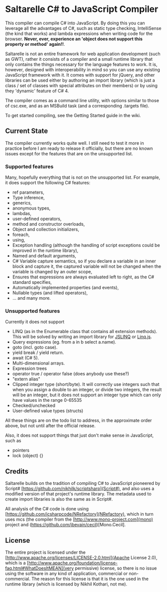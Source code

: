 # Saltarelle C# to JavaScript Compiler #

This compiler can compile C# into JavaScript. By doing this you can leverage all the advantages of C#, such as static type checking, IntelliSense (the kind that works) and lambda expressions when writing code for the browser. **Never, ever, experience an 'object does not support this property or method' again!!**.

Saltarelle is not an entire framework for web application development (such as GWT), rather it consists of a compiler and a small runtime library that only contains the things necessary for the language features to work. It is, however, designed with interoperability in mind so you can use any existing JavaScript framework with it. It comes with support for jQuery, and other libraries can be used either by authoring an import library (which is just a class / set of classes with special attributes on their members) or by using they 'dynamic' feature of C# 4.

The compiler comes as a command line utility, with options similar to those of csc.exe, and as an MSBuild task (and a corresponding .targets file). 

To get started compiling, see the Getting Started guide in the wiki.

## Current State ##

The compiler currently works quite well. I still need to test it more in practice before I am ready to release it officially, but there are no known issues except for the features that are on the unsupported list.

### Supported features ###

Many, hopefully everything that is not on the unsupported list. For example, it does support the following C# features:

* ref parameters,
* Type inference,
* generics,
* anonymous types,
* lambdas,
* user-defined operators,
* method and constructor overloads,
* Object and collection initializers,
* foreach,
* using,
* Exception handling (although the handling of script exceptions could be improved in the runtime library),
* Named and default arguments,
* C# Variable capture semantics, so if you declare a variable in an inner block and capture it, the captured variable will not be changed when the variable is changed by an outer scope,
* Ensures that expressions are always evaluated left to right, as the C# standard specifies,
* Automatically implemented properties (and events),
* Nullable types (and lifted operators),
* ... and many more.

### Unsupported features ###

Currently it does not support

* LINQ (as in the Enumerable class that contains all extension methods). This will be solved by writing an import library for [JSLINQ](http://jslinq.codeplex.com/) or [Linq.js](http://linqjs.codeplex.com/).
* Query expressions (eg. from a in b select a.name).
* goto (incl. goto case).
* yield break / yield return.
* await (C# 5).
* Multi-dimensional arrays.
* Expression trees
* operator true / operator false (does anybody use these?)
* "extern alias"
* Clipped integer type (short/byte). It will correctly use integers such that when you assign a double to an integer, or divide two integers, the result will be an integer, but it does not support an integer type which can only have values in the range 0-65535
* Checked/unchecked
* User-defined value types (structs)

All these things are on the todo list to address, in the approximate order above, but not until after the official release.

Also, it does not support things that just don't make sense in JavaScript, such as

* pointers
* lock (object) {}

## Credits ##

Saltarelle builds on the tradition of compiling C# to JavaScript pioneered by Script# [https://github.com/nikhilk/scriptsharp](Script#), and also uses a modified version of that project's runtime library. The metadata used to create import libraries is also the same as in Script#.

All analysis of the C# code is done using [https://github.com/icsharpcode/NRefactory](NRefactory), which in turn uses mcs (the compiler from the [http://www.mono-project.com](mono) project and (https://github.com/jbevain/cecil)[Mono.Cecil].

## License ##

The entire project is licensed under the [http://www.apache.org/licenses/LICENSE-2.0.html](Apache License 2.0), which is a [http://www.apache.org/foundation/license-faq.html#WhatDoesItMEAN](very permissive) license, so there is no issue using the software in any kind of application, commercial or non-commercial. The reason for this license is that it is the one used in the runtime library (which is licensed by Nikhil Kothari, not me).
